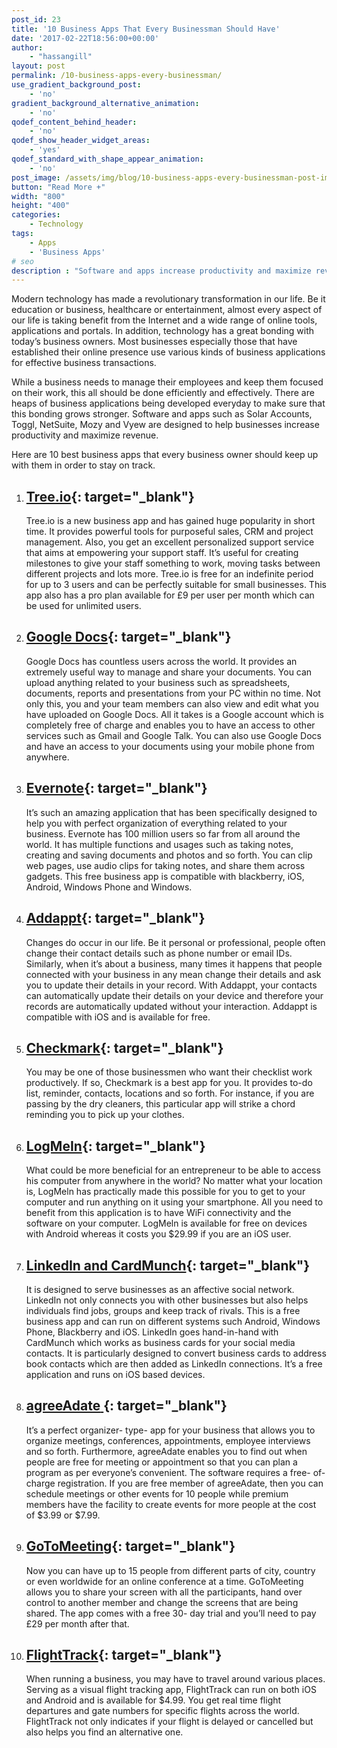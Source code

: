 ```yaml
---
post_id: 23
title: '10 Business Apps That Every Businessman Should Have'
date: '2017-02-22T18:56:00+00:00'
author: 
    - "hassangill"
layout: post
permalink: /10-business-apps-every-businessman/
use_gradient_background_post:
    - 'no'
gradient_background_alternative_animation:
    - 'no'
qodef_content_behind_header:
    - 'no'
qodef_show_header_widget_areas:
    - 'yes'
qodef_standard_with_shape_appear_animation:
    - 'no'
post_image: /assets/img/blog/10-business-apps-every-businessman-post-image.webp
button: "Read More +"
width: "800"
height: "400"
categories:
    - Technology
tags:
    - Apps
    - 'Business Apps'
# seo
description : "Software and apps increase productivity and maximize revenue.This post has 10 best business apps that every business owner should have."
---
```


Modern technology has made a revolutionary transformation in our life. Be it education or business, healthcare or entertainment, almost every aspect of our life is taking benefit from the Internet and a wide range of online tools, applications and portals. In addition, technology has a great bonding with today’s business owners. Most businesses especially those that have established their online presence use various kinds of business applications for effective business transactions.

While a business needs to manage their employees and keep them focused on their work, this all should be done efficiently and effectively. There are heaps of business applications being developed everyday to make sure that this bonding grows stronger. Software and apps such as Solar Accounts, Toggl, NetSuite, Mozy and Vyew are designed to help businesses increase productivity and maximize revenue.

Here are 10 best business apps that every business owner should keep up with them in order to stay on track.

1. ## [**Tree.io**](http://quintagroup.com/cms/python/tree.io){: target="_blank"}

    Tree.io is a new business app and has gained huge popularity in short time. It provides powerful tools for purposeful sales, CRM and project management. Also, you get an excellent personalized support service that aims at empowering your support staff. It’s useful for creating milestones to give your staff something to work, moving tasks between different projects and lots more. Tree.io is free for an indefinite period for up to 3 users and can be perfectly suitable for small businesses. This app also has a pro plan available for £9 per user per month which can be used for unlimited users.

2. ## [**Google Docs**](https://www.google.com/docs/about/){: target="_blank"}

    Google Docs has countless users across the world. It provides an extremely useful way to manage and share your documents. You can upload anything related to your business such as spreadsheets, documents, reports and presentations from your PC within no time. Not only this, you and your team members can also view and edit what you have uploaded on Google Docs. All it takes is a Google account which is completely free of charge and enables you to have an access to other services such as Gmail and Google Talk. You can also use Google Docs and have an access to your documents using your mobile phone from anywhere.

3. ## [**Evernote**](https://evernote.com/){: target="_blank"}

    It’s such an amazing application that has been specifically designed to help you with perfect organization of everything related to your business. Evernote has 100 million users so far from all around the world. It has multiple functions and usages such as taking notes, creating and saving documents and photos and so forth. You can clip web pages, use audio clips for taking notes, and share them across gadgets. This free business app is compatible with blackberry, iOS, Android, Windows Phone and Windows.

4. ## [**Addappt**](http://site.addappt.com/){: target="_blank"}


    Changes do occur in our life. Be it personal or professional, people often change their contact details such as phone number or email IDs. Similarly, when it’s about a business, many times it happens that people connected with your business in any mean change their details and ask you to update their details in your record. With Addappt, your contacts can automatically update their details on your device and therefore your records are automatically updated without your interaction. Addappt is compatible with iOS and is available for free.

5. ## [**Checkmark**](https://play.google.com/store/apps/details?id=com.greenbeansoft.Checkmark&hl=en){: target="_blank"}

    You may be one of those businessmen who want their checklist work productively. If so, Checkmark is a best app for you. It provides to-do list, reminder, contacts, locations and so forth. For instance, if you are passing by the dry cleaners, this particular app will strike a chord reminding you to pick up your clothes.

6. ## [**LogMeIn**](https://secure.logmein.com/home/en){: target="_blank"}

    What could be more beneficial for an entrepreneur to be able to access his computer from anywhere in the world? No matter what your location is, LogMeln has practically made this possible for you to get to your computer and run anything on it using your smartphone. All you need to benefit from this application is to have WiFi connectivity and the software on your computer. LogMeln is available for free on devices with Android whereas it costs you $29.99 if you are an iOS user.

7. ## [**LinkedIn and CardMunch**](https://www.evernote.com/cardmunch/Welcome.action){: target="_blank"}

    It is designed to serve businesses as an affective social network. LinkedIn not only connects you with other businesses but also helps individuals find jobs, groups and keep track of rivals. This is a free business app and can run on different systems such Android, Windows Phone, Blackberry and iOS. LinkedIn goes hand-in-hand with CardMunch which works as business cards for your social media contacts. It is particularly designed to convert business cards to address book contacts which are then added as LinkedIn connections. It’s a free application and runs on iOS based devices.

8. ## [**agreeAdate** ](http://www.agreeadate.com/){: target="_blank"}

    It’s a perfect organizer- type- app for your business that allows you to organize meetings, conferences, appointments, employee interviews and so forth. Furthermore, agreeAdate enables you to find out when people are free for meeting or appointment so that you can plan a program as per everyone’s convenient. The software requires a free- of- charge registration. If you are free member of agreeAdate, then you can schedule meetings or other events for 10 people while premium members have the facility to create events for more people at the cost of $3.99 or $7.99.

9. ## [**GoToMeeting**](https://www.gotomeeting.com){: target="_blank"}

    Now you can have up to 15 people from different parts of city, country or even worldwide for an online conference at a time. GoToMeeting allows you to share your screen with all the participants, hand over control to another member and change the screens that are being shared. The app comes with a free 30- day trial and you’ll need to pay £29 per month after that.

10. ## [**FlightTrack**](https://play.google.com/store/apps/details?id=com.mobiata.flighttrack){: target="_blank"}

    When running a business, you may have to travel around various places. Serving as a visual flight tracking app, FlightTrack can run on both iOS and Android and is available for $4.99. You get real time flight departures and gate numbers for specific flights across the world. FlightTrack not only indicates if your flight is delayed or cancelled but also helps you find an alternative one.